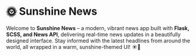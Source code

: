 <!DOCTYPE html>
<html lang="en">
<head>
    <meta charset="UTF-8">
    <meta name="viewport" content="width=device-width, initial-scale=1.0">  
</head>
<body>
    <div class="container">
        <h1>🌞 Sunshine News</h1>
        <p>Welcome to <strong>Sunshine News</strong> – a modern, vibrant news app built with <strong>Flask, SCSS, and News API</strong>, delivering real-time news updates in a beautifully designed interface. Stay informed with the latest headlines from around the world, all wrapped in a warm, sunshine-themed UI! ☀️📰</p>
        
              
        
</body>
</html>

